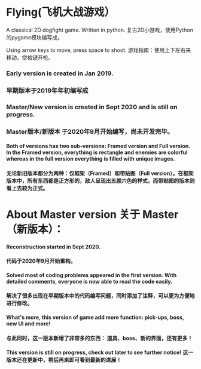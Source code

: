 # Flying(飞机大战游戏）
A classical 2D dogfight game. Written in python.
复古2D小游戏，使用Python的pygame模块编写成。

Using arrow keys to move, press space to shoot.
游戏指南：使用上下左右来移动，空格键开枪。

### **Early version is created in Jan 2019.**
### **早期版本于2019年年初编写成**
### **Master/New version is created in Sept 2020 and is still on progress.**
### **Master版本/新版本 于2020年9月开始编写，尚未开发完毕。**

#### Both of versions has two sub-versions: Framed version and Full version. In the Framed version, everything is rectangle and enemies are colorful whereas in the full version everything is filled with unique images.
#### 无论新旧版本都分为两种：仅框架（Framed）和带贴图（Full version）。在框架版本中，所有东西都是正方形的，敌人呈现出五颜六色的样式，而带贴图的版本则看上去较为正式。


# About Master version 关于 Master（新版本）：
#### Reconstruction started in Sept 2020.
#### 代码于2020年9月开始重构。
#### Solved most of coding problems appeared in the first version. With detailed comments, everyone is now able to read the code easily.
#### 解决了很多出现在早期版本中的代码编写问题，同时添加了注释，可以更为方便地进行修改。

#### What's more, this version of game add more function: pick-ups, boss, new UI and more!
#### 与此同时，这一版本新增了非常多的东西： 道具、boss、新的界面，还有更多！

**This version is still on progress, check out later to see further notice!**
**这一版本还在更新中，稍后再来即可看到最新的进展！**

